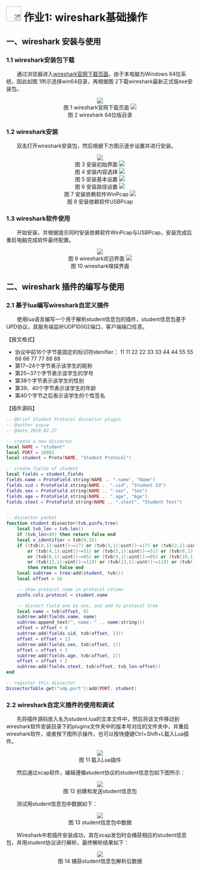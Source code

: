 # [<img style="width:40px;transform:rotate(180deg);" src="../../../assets/image/back.jpg"/>](../index.md) 作业1: wireshark基础操作

## 一、wireshark 安装与使用

### 1.1 wireshark安装包下载

&emsp;&emsp;通过浏览器进入[wireshark官网下载页面](https://www.wireshark.org/download)，由于本电脑为Windows 64位系统，因此如图 1所示选择win64目录，再根据图 2下载wireshark最新正式版exe安装包。

<center>
    <img src="../image/experiment/1.1.1.png"/></br>
    图 1 wireshark官网下载页面
    <img src="../image/experiment/1.1.2.png"/></br>
    图 2 wireshark 64位版目录
</center>

### 1.2 wireshark安装

&emsp;&emsp;双击打开wireshark安装包，然后根据下方图示逐步设置并进行安装。

<center>
    <img src="../image/experiment/1.1.3.png"/></br>
    图 3 安装初始界面
    <img src="../image/experiment/1.1.4.png"/></br>
    图 4 安装内容选择
    <img src="../image/experiment/1.1.5.png"/></br>
    图 5 安装基本设置
    <img src="../image/experiment/1.1.6.png"/></br>
    图 6 安装路径设置
    <img src="../image/experiment/1.1.7.png"/></br>
    图 7 安装依赖软件WinPcap
    <img src="../image/experiment/1.1.8.png"/></br>
    图 8 安装依赖软件USBPcap
</center>

### 1.3 wireshark软件使用

&emsp;&emsp;开始安装，并根据提示同时安装依赖软件WinPcap与USBPcap，安装完成后重启电脑完成软件最终配置。

<center>
    <img src="../image/experiment/1.1.9.png"/></br>
    图 9 wireshark欢迎界面
    <img src="../image/experiment/1.1.10.png"/></br>
    图 10 wireshark嗅探界面
</center>

## 二、wireshark 插件的编写与使用

### 2.1 基于lua编写wireshark自定义插件

&emsp;&emsp;使用lua语言编写一个用于解析student信息包的插件，student信息包基于UPD协议，其服务端监听UDP10002端口，客户端端口任意。

【报文格式】

* 协议中前16个字节是固定的标识符idenifier：
  11 11 22 22 33 33 44 44 55 55 66 66 77 77 88 88
* 第17~24个字节表示该学生的昵称
* 第25~37个字节表示该学生的学号
* 第38个字节表示该学生的性别
* 第39、40个字节表示该学生的年龄
* 第40个字节之后表示该学生的个性签名

【插件源码】

```lua
-- @brief Student Protocol dissector plugin
-- @author yuyue
-- @date 2019.02.27

-- create a new dissector
local NAME = "student"
local PORT = 10002
local student = Proto(NAME, "Student Protocol")

-- create fields of student
local fields = student.fields
fields.name = ProtoField.string(NAME .. ".name", "Name")
fields.sid = ProtoField.string(NAME .. ".sid", "Student Id")
fields.sex = ProtoField.string(NAME .. ".sex", "Sex")
fields.age = ProtoField.string(NAME .. ".age", "Age")
fields.stext = ProtoField.string(NAME .. ".stext", "Student Text")


-- dissector packet
function student.dissector(tvb,pinfo,tree)
    local tvb_len = tvb:len()
    if (tvb_len<40) then return false end
    local v_identifier = tvb(0,16)
    if ((tvb(0,1):uint()~=17) or (tvb(1,1):uint()~=17) or (tvb(2,1):uint()~=34) or (tvb(3,1):uint()~=34)
        or (tvb(4,1):uint()~=51) or (tvb(5,1):uint()~=51) or (tvb(6,1):uint()~=68) or (tvb(7,1):uint()~=68)
        or (tvb(8,1):uint()~=85) or (tvb(9,1):uint()~=85) or (tvb(10,1):uint()~=102) or (tvb(11,1):uint()~=102)
        or (tvb(12,1):uint()~=119) or (tvb(13,1):uint()~=119) or (tvb(14,1):uint()~=136) or (tvb(15,1):uint()~=136))
        then return false end
    local subtree = tree:add(student, tvb())
    local offset = 16

    -- show protocol name in protocol column
    pinfo.cols.protocol = student.name

    -- dissect field one by one, and add to protocol tree
    local name = tvb(offset, 8)
    subtree:add(fields.name, name)
    subtree:append_text(", name: " .. name:string())
    offset = offset + 8
    subtree:add(fields.sid, tvb(offset, 13))
    offset = offset + 13
    subtree:add(fields.sex, tvb(offset, 1))
    offset = offset + 1
    subtree:add(fields.age, tvb(offset, 2))
    offset = offset + 2
    subtree:add(fields.stext, tvb(offset, tvb_len-offset))
end

-- register this dissector
DissectorTable.get("udp.port"):add(PORT, student)
```

### 2.2 wireshark自定义插件的使用和调试

&emsp;&emsp;先将插件源码放入名为student.lua的文本文件中，然后将该文件移动到wireshark软件安装目录下的plugins文件夹中的版本号对应的文件夹中，并重启wireshark软件，或者按下图所示操作，也可以按快捷键Ctrl+Shift+L载入Lua插件。

<center>
    <img src="../image/experiment/1.1.11.png"/></br>
    图 11 载入Lua插件
</center>

&emsp;&emsp;然后通过xcap软件，编辑遵循student协议的student信息包如下图所示：

<center>
    <img src="../image/experiment/1.1.12.png"/></br>
    图 12 创建和发送student信息包
</center>

&emsp;&emsp;测试用student信息包中数据如下：

<center>
    <img src="../image/experiment/1.1.13.png"/></br>
    图 13 student信息包中数据
</center>

&emsp;&emsp;Wireshark中若插件安装成功，其在xcap发包时会捕获相应的student信息包，并用student协议进行解析，最终解析结果如下：

<center>
    <img src="../image/experiment/1.1.14.png"/></br>
    图 14 捕获student信息包解析后数据
</center>
